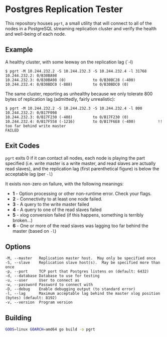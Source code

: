 Postgres Replication Tester
===========================

This repository houses `pgrt`, a small utility that will connect
to all of the nodes in a PostgreSQL streaming replication cluster
and verify the health and well-being of each node.

Example
-------

A healthy cluster, with some leeway on the replication lag (`-l)

```
$ pgrt -M 10.244.232.2 -S 10.244.232.3 -S 10.244.232.4 -l 31768
10.244.232.2: 0/B30BA98
10.244.232.3: 0/B30BA98 (0)            to 0/B30BC28 (-400)
10.244.232.4: 0/B30BDC0 (-808)         to 0/B30BDC0 (0)
```

The same cluster, reporting as unhealthy because we only tolerate
800 bytes of replication lag (admittedly, fairly unrealistic):

```
$ pgrt -M 10.244.232.2 -S 10.244.232.3 -S 10.244.232.4 -l 800
10.244.232.2: 0/B17F098
10.244.232.3: 0/B17F230 (-408)         to 0/B17F230 (0)
10.244.232.4: 0/B17F558 (-1216)        to 0/B17F6E8 (-400)          !! too far behind write master
FAILED
```

Exit Codes
----------

`pgrt` exits 0 if it can contact all nodes, each node is playing
the part specified (i.e. write master is a write master, and read
slaves are actually read slaves), and the replication lag (first
parenthetical figure) is below the acceptable lag (per `-l`)

It exists non-zero on failure, with the following meanings:

- **1** - Option processing or other non-runtime error.
          Check your flags.
- **2** - Connectivity to at least one node failed.
- **3** - A query to the write master failed
- **4** - A query to one of the read slaves failed
- **5** - xlog conversion failed (if this happens, something is
          terribly broken...)
- **6** - One or more of the read slaves was lagging too far
          behind the master (based on `-l`)

Options
-------

```
-M, --master   Replication master host.  May only be specified once
-S, --slave    Replication slave host(s).  May be specified more than once
-p, --port     TCP port that Postgres listens on (default: 6432)
-d, --database Database to use for testing
-u, --user     User to connect as
-w, --password Password to connect with
-D, --debug    Enable debugging output (to standard error)
-l, --lag      Maximum acceptable lag behind the master xlog position (bytes) (default: 8192)
-v, --version  Program version
```

Building
--------

```bash
GOOS=linux GOARCH=amd64 go build -o pgrt
```
